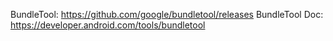 BundleTool: https://github.com/google/bundletool/releases
BundleTool Doc: https://developer.android.com/tools/bundletool